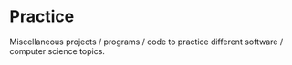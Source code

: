 # Practice

Miscellaneous projects / programs / code to practice different software / computer science topics. 
